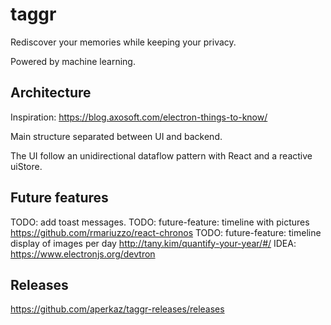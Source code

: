 # taggr

Rediscover your memories while keeping your privacy.

Powered by machine learning.

## Architecture

Inspiration: https://blog.axosoft.com/electron-things-to-know/

Main structure separated between UI and backend. 

The UI follow an unidirectional dataflow pattern with React and a reactive uiStore.


## Future features

TODO: add toast messages.
TODO: future-feature: timeline with pictures https://github.com/rmariuzzo/react-chronos
TODO: future-feature: timeline display of images per day http://tany.kim/quantify-your-year/#/
IDEA: https://www.electronjs.org/devtron

## Releases

https://github.com/aperkaz/taggr-releases/releases